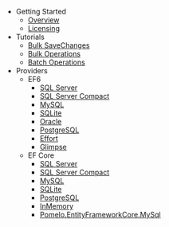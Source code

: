 - Getting Started
   - [Overview](overview.md)
   - [Licensing](licensing.md)
- Tutorials
   - [Bulk SaveChanges](tutorial-bulk-savechanges.md)
   - [Bulk Operations](tutorial-bulk-operations.md)
   - [Batch Operations](tutorial-batch-operations.md)
- Providers
   - EF6
      - [SQL Server](providers/ef6/sql-server-provider.md)
      - [SQL Server Compact](providers/ef6/sql-server-compact-provider.md)
      - [MySQL](providers/ef6/mysql-provider.md)
      - [SQLite](providers/ef6/sqlite-provider.md)
      - [Oracle](providers/ef6/oracle-provider.md)
      - [PostgreSQL](providers/ef6/postgresql-provider.md)
      - [Effort](providers/ef6/effort-provider.md)
      - [Glimpse](providers/ef6/glimpse.md)
   - EF Core
      - [SQL Server](providers/efcore/efcore-sql-server-provider.md)
      - [SQL Server Compact](providers/efcore/efcore-sql-server-compact-provider.md)
      - [MySQL](providers/efcore/efcore-mysql-provider.md)
      - [SQLite](providers/efcore/efcore-sqlite-provider.md)
      - [PostgreSQL](providers/efcore/efcore-postgresql-provider.md)
      - [InMemory](providers/efcore/efcore-inmemory-provider.md)
      - [Pomelo.EntityFrameworkCore.MySql](providers/efcore/efcore-pomelo-mysql-provider.md)
